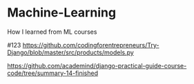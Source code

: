 # Machine-Learning
How I learned from ML courses


#123
https://github.com/codingforentrepreneurs/Try-Django/blob/master/src/products/models.py 

https://github.com/academind/django-practical-guide-course-code/tree/summary-14-finished
